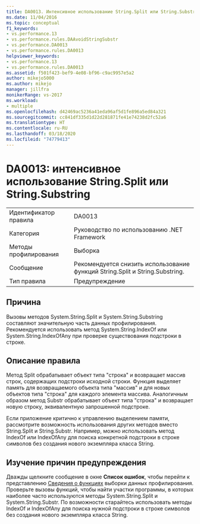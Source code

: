 ```yaml
---
title: DA0013. Интенсивное использование String.Split или String.Substring | Документы Майкрософт
ms.date: 11/04/2016
ms.topic: conceptual
f1_keywords:
- vs.performance.13
- vs.performance.rules.DAAvoidStringSubstr
- vs.performance.DA0013
- vs.performance.rules.DA0013
helpviewer_keywords:
- vs.performance.13
- vs.performance.rules.DA0013
ms.assetid: f501f423-bef9-4e08-bf96-c9ac9957e5a2
author: mikejo5000
ms.author: mikejo
manager: jillfra
monikerRange: vs-2017
ms.workload:
- multiple
ms.openlocfilehash: d42469ac5236a41eda96af5d1fe896a5ed84a321
ms.sourcegitcommit: cc841df335d1d22d281871fe41e74238d2fc52a6
ms.translationtype: HT
ms.contentlocale: ru-RU
ms.lasthandoff: 03/18/2020
ms.locfileid: "74779413"
---
```

# <a name="da0013-high-usage-of-stringsplit-or-stringsubstring"></a>DA0013: интенсивное использование String.Split или String.Substring

|||
|-|-|
|Идентификатор правила|DA0013|
|Категория|Руководство по использованию .NET Framework|
|Методы профилирования|Выборка|
|Сообщение|Рекомендуется снизить использование функций String.Split и String.Substring.|
|Тип правила|Предупреждение|

## <a name="cause"></a>Причина
 Вызовы методов System.String.Split и System.String.Substring составляют значительную часть данных профилирования. Рекомендуется использовать метод System.String.IndexOf или System.String.IndexOfAny при проверке существования подстроки в строке.

## <a name="rule-description"></a>Описание правила
 Метод Split обрабатывает объект типа "строка" и возвращает массив строк, содержащих подстроки исходной строки. Функция выделяет память для возвращаемого объекта типа "массив" и для новых объектов типа "строка" для каждого элемента массива. Аналогичным образом метод Substr обрабатывает объект типа "строка" и возвращает новую строку, эквивалентную запрошенной подстроке.

 Если приложение критично к управлению выделением памяти, рассмотрите возможность использования других методов вместо String.Split и String.Substr. Например, можно использовать метод IndexOf или IndexOfAny для поиска конкретной подстроки в строке символов без создания нового экземпляра класса String.

## <a name="how-to-investigate-a-warning"></a>Изучение причин предупреждения
 Дважды щелкните сообщение в окне **Список ошибок**, чтобы перейти к представлению [Сведения о функциях](../profiling/function-details-view.md) выборки данных профилирования. Проверьте вызовы функций, чтобы найти участки программы, в которых наиболее часто используются методы System.String.Split и System.String.Substr. По возможности старайтесь использовать методы IndexOf и IndexOfAny для поиска нужной подстроки в строке символов без создания нового экземпляра класса String.
